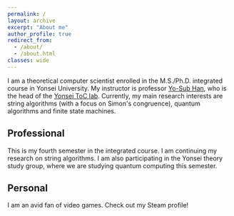 ```yaml
---
permalink: /
layout: archive
excerpt: "About me"
author_profile: true
redirect_from: 
  - /about/
  - /about.html
classes: wide
---
```

I am a theoretical computer scientist enrolled in the M.S./Ph.D. integrated course in Yonsei University. My instructor is professor [Yo-Sub Han](https://toc.yonsei.ac.kr/~emmous/),
who is the head of the [Yonsei ToC lab](https://toc.yonsei.ac.kr/).
Currently, my main research interests are string algorithms (with a focus on Simon's congruence), quantum algorithms and finite state machines.

## Professional
This is my fourth semester in the integrated course.
I am continuing my research on string algorithms.
I am also participating in the Yonsei theory study group, where we are studying quantum computing this semester.

## Personal
I am an avid fan of video games.
Check out my Steam profile!